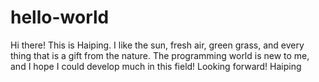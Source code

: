 # hello-world
Hi there!
This is Haiping. I like the sun, fresh air, green grass, and every thing that is a gift from the nature.
The programming world is new to me, and I hope I could develop much in this field!
Looking forward!
Haiping
